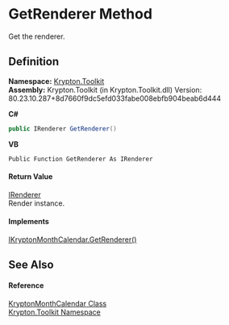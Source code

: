 # GetRenderer Method


Get the renderer.



## Definition
**Namespace:** <a href="79d2eac2-21f4-54ff-7552-b20c33c30600.md">Krypton.Toolkit</a>  
**Assembly:** Krypton.Toolkit (in Krypton.Toolkit.dll) Version: 80.23.10.287+8d7660f9dc5efd033fabe008ebfb904beab6d444

**C#**
``` C#
public IRenderer GetRenderer()
```
**VB**
``` VB
Public Function GetRenderer As IRenderer
```



#### Return Value
<a href="510ba00d-9814-c743-a4c7-aee129753625.md">IRenderer</a>  
Render instance.

#### Implements
<a href="0c0c7e22-22c2-d187-bd05-e724ca77fe28.md">IKryptonMonthCalendar.GetRenderer()</a>  


## See Also


#### Reference
<a href="711fb444-3718-c7af-7199-fab3f2ee7024.md">KryptonMonthCalendar Class</a>  
<a href="79d2eac2-21f4-54ff-7552-b20c33c30600.md">Krypton.Toolkit Namespace</a>  
